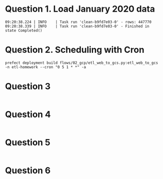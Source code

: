 # Question 1. Load January 2020 data

```console
09:20:38.224 | INFO    | Task run 'clean-b9fd7e03-0' - rows: 447770
09:20:38.339 | INFO    | Task run 'clean-b9fd7e03-0' - Finished in state Completed()
```

# Question 2. Scheduling with Cron 
```console
prefect deployment build flows/02_gcp/etl_web_to_gcs.py:etl_web_to_gcs -n etl-homework --cron "0 5 1 * *" -a
```

# Question 3

```console

```

# Question 4

```console

```

# Question 5

```console

```

# Question 6

```console

```
